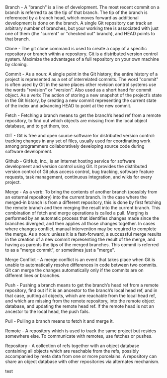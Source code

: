 Branch - A "branch" is a line of development. The most recent commit on a branch is referred to as the tip of that branch. The tip of the branch is referenced by a branch head, which moves forward as additional development is done on the branch. A single Git repository can track an arbitrary number of branches, but your working tree is associated with just one of them (the "current" or "checked out" branch), and HEAD points to that branch.

Clone - The git clone command is used to create a copy of a specific repository or branch within a repository. Git is a distributed version control system. Maximize the advantages of a full repository on your own machine by cloning.

Commit - As a noun: A single point in the Git history; the entire history of a project is represented as a set of interrelated commits. The word "commit" is often used by Git in the same places other revision control systems use the words "revision" or "version". Also used as a short hand for commit object.
As a verb: The action of storing a new snapshot of the project’s state in the Git history, by creating a new commit representing the current state of the index and advancing HEAD to point at the new commit.

Fetch - Fetching a branch means to get the branch’s head ref from a remote repository, to find out which objects are missing from the local object database, and to get them, too.

GIT - Git is free and open source software for distributed version control: tracking changes in any set of files, usually used for coordinating work among programmers collaboratively developing source code during software development. 

Github - GitHub, Inc., is an Internet hosting service for software development and version control using Git. It provides the distributed version control of Git plus access control, bug tracking, software feature requests, task management, continuous integration, and wikis for every project. 

Merge - As a verb: To bring the contents of another branch (possibly from an external repository) into the current branch. In the case where the merged-in branch is from a different repository, this is done by first fetching the remote branch and then merging the result into the current branch. This combination of fetch and merge operations is called a pull. Merging is performed by an automatic process that identifies changes made since the branches diverged, and then applies all those changes together. In cases where changes conflict, manual intervention may be required to complete the merge. 
As a noun: unless it is a fast-forward, a successful merge results in the creation of a new commit representing the result of the merge, and having as parents the tips of the merged branches. This commit is referred to as a "merge commit", or sometimes just a "merge".

Merge Conflict - A merge conflict is an event that takes place when Git is unable to automatically resolve differences in code between two commits. Git can merge the changes automatically only if the commits are on different lines or branches.

Push - Pushing a branch means to get the branch’s head ref from a remote repository, find out if it is an ancestor to the branch’s local head ref, and in that case, putting all objects, which are reachable from the local head ref, and which are missing from the remote repository, into the remote object database, and updating the remote head ref. If the remote head is not an ancestor to the local head, the push fails.

Pull - Pulling a branch means to fetch it and merge it. 

Remote - A repository which is used to track the same project but resides somewhere else. To communicate with remotes, use fetches or pushes.

Repository - A collection of refs together with an object database containing all objects which are reachable from the refs, possibly accompanied by meta data from one or more porcelains. A repository can share an object database with other repositories via alternates mechanism.

test